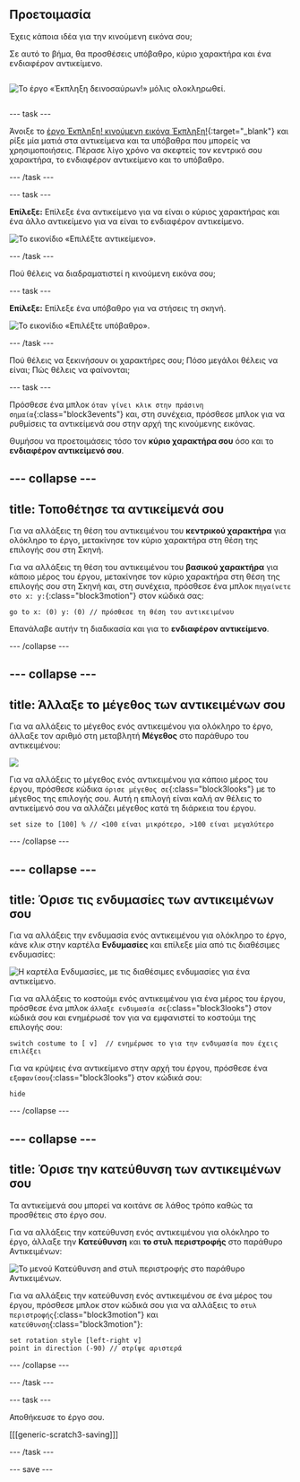 ## Προετοιμασία

<div style="display: flex; flex-wrap: wrap">
<div style="flex-basis: 200px; flex-grow: 1; margin-right: 15px;">
Έχεις κάποια ιδέα για την κινούμενη εικόνα σου; 
  
Σε αυτό το βήμα, θα προσθέσεις υπόβαθρο, κύριο χαρακτήρα και ένα ενδιαφέρον αντικείμενο. 
</div>
<div>  

![Το έργο «Έκπληξη δεινοσαύρων!» μόλις ολοκληρωθεί.](images/dinosaur-surprise.png)

</div>
</div>

--- task ---

Άνοιξε το [ έργο Έκπληξη! κινούμενη εικόνα Έκπληξη!](https://scratch.mit.edu/projects/582222532/editor){:target="_blank"} και ρίξε μία ματιά στα αντικείμενα και τα υπόβαθρα που μπορείς να χρησιμοποιήσεις. Πέρασε λίγο χρόνο να σκεφτείς τον κεντρικό σου χαρακτήρα, το ενδιαφέρον αντικείμενο και το υπόβαθρο.

--- /task ---

--- task ---

**Επίλεξε:** Επίλεξε ένα αντικείμενο για να είναι ο κύριος χαρακτήρας και ένα άλλο αντικείμενο για να είναι το ενδιαφέρον αντικείμενο.

![Το εικονίδιο «Επιλέξτε αντικείμενο».](images/add-sprite.png)

--- /task ---

Πού θέλεις να διαδραματιστεί η κινούμενη εικόνα σου;

--- task ---

**Επίλεξε:** Επίλεξε ένα υπόβαθρο για να στήσεις τη σκηνή.

![Το εικονίδιο «Επιλέξτε υπόβαθρο».](images/add-backdrop.png)

--- /task ---

Πού θέλεις να ξεκινήσουν οι χαρακτήρες σου; Πόσο μεγάλοι θέλεις να είναι; Πώς θέλεις να φαίνονται;

--- task ---

Πρόσθεσε ένα μπλοκ `όταν γίνει κλικ στην πράσινη σημαία`{:class="block3events"} και, στη συνέχεια, πρόσθεσε μπλοκ για να ρυθμίσεις τα αντικείμενά σου στην αρχή της κινούμενης εικόνας.

Θυμήσου να προετοιμάσεις τόσο τον **κύριο χαρακτήρα σου** όσο και το **ενδιαφέρον αντικείμενό σου**.

--- collapse ---
---
title: Τοποθέτησε τα αντικείμενά σου
---

Για να αλλάξεις τη θέση του αντικειμένου του **κεντρικού χαρακτήρα** για ολόκληρο το έργο, μετακίνησε τον κύριο χαρακτήρα στη θέση της επιλογής σου στη Σκηνή.

Για να αλλάξεις τη θέση του αντικειμένου του **βασικού χαρακτήρα** για κάποιο μέρος του έργου, μετακίνησε τον κύριο χαρακτήρα στη θέση της επιλογής σου στη Σκηνή και, στη συνέχεια, πρόσθεσε ένα μπλοκ `πηγαίνετε στο x: y:`{:class="block3motion"} στον κώδικά σας:

```blocks3
go to x: (0) y: (0) // πρόσθεσε τη θέση του αντικειμένου
```

Επανάλαβε αυτήν τη διαδικασία και για το **ενδιαφέρον αντικείμενο**.

--- /collapse ---

--- collapse ---
---
title: Άλλαξε το μέγεθος των αντικειμένων σου
---

Για να αλλάξεις το μέγεθος ενός αντικειμένου για ολόκληρο το έργο, άλλαξε τον αριθμό στη μεταβλητή **Μέγεθος** στο παράθυρο του αντικειμένου:

![](images/sprite-pane-size.png)

Για να αλλάξεις το μέγεθος ενός αντικειμένου για κάποιο μέρος του έργου, πρόσθεσε κώδικα `όρισε μέγεθος σε`{:class="block3looks"} με το μέγεθος της επιλογής σου. Αυτή η επιλογή είναι καλή αν θέλεις το αντικείμενό σου να αλλάζει μέγεθος κατά τη διάρκεια του έργου.

```blocks3
set size to [100] % // <100 είναι μικρότερο, >100 είναι μεγαλύτερο
```

--- /collapse ---

--- collapse ---
---
title: Όρισε τις ενδυμασίες των αντικειμένων σου
---

Για να αλλάξεις την ενδυμασία ενός αντικειμένου για ολόκληρο το έργο, κάνε κλικ στην καρτέλα **Ενδυμασίες** και επίλεξε μία από τις διαθέσιμες ενδυμασίες:

![Η καρτέλα Ενδυμασίες, με τις διαθέσιμες ενδυμασίες για ένα αντικείμενο.](images/nano-costumes.png)

Για να αλλάξεις το κοστούμι ενός αντικειμένου για ένα μέρος του έργου, πρόσθεσε ένα μπλοκ `άλλαξε ενδυμασία σε`{:class="block3looks"} στον κώδικά σου και ενημέρωσέ τον για να εμφανιστεί το κοστούμι της επιλογής σου:

```blocks3
switch costume to [ v]  // ενημέρωσε το για την ενδυμασία που έχεις επιλέξει
```

Για να κρύψεις ένα αντικείμενο στην αρχή του έργου, πρόσθεσε ένα `εξαφανίσου`{:class="block3looks"} στον κώδικά σου:

```blocks3
hide 
```

--- /collapse ---

--- collapse ---
---
title: Όρισε την κατεύθυνση των αντικειμένων σου
---

Τα αντικείμενά σου μπορεί να κοιτάνε σε λάθος τρόπο καθώς τα προσθέτεις στο έργο σου.

Για να αλλάξεις την κατεύθυνση ενός αντικειμένου για ολόκληρο το έργο, άλλαξε την **Κατεύθυνση** και **το στυλ περιστροφής** στο παράθυρο Αντικειμένων:

![Το μενού Κατεύθυνση and στυλ περιστροφής στο παράθυρο Αντικειμένων.](images/sprite-pane-direction.png)

Για να αλλάξεις την κατεύθυνση ενός αντικειμένου σε ένα μέρος του έργου, πρόσθεσε μπλοκ στον κώδικά σου για να αλλάξεις το `στυλ περιστροφής`{:class="block3motion"} και `κατεύθυνση`{:class="block3motion"}:

```blocks3
set rotation style [left-right v]
point in direction (-90) // στρίψε αριστερά
```

--- /collapse ---

--- /task ---

--- task ---

Αποθήκευσε το έργο σου.

[[[generic-scratch3-saving]]]

--- /task ---

--- save ---
